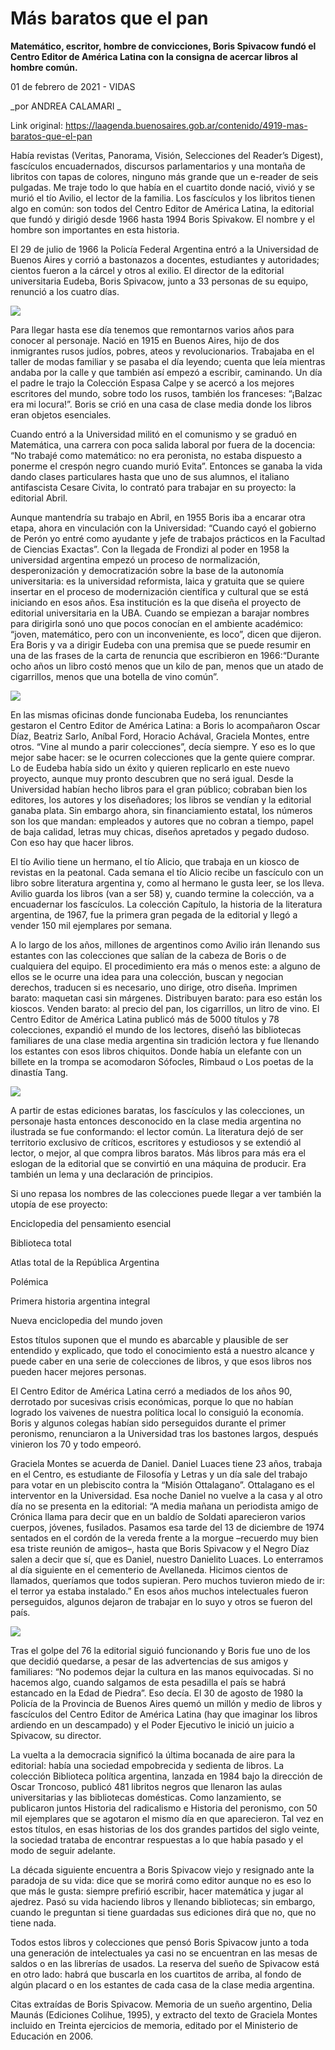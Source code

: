 # Más baratos que el pan

**Matemático, escritor, hombre de convicciones, Boris Spivacow fundó el Centro Editor de América Latina con la consigna de acercar libros al hombre común.**

01 de febrero de 2021 - VIDAS

_por ANDREA CALAMARI _

Link original: https://laagenda.buenosaires.gob.ar/contenido/4919-mas-baratos-que-el-pan



Había revistas (Veritas, Panorama, Visión, Selecciones del Reader’s Digest), fascículos encuadernados, discursos parlamentarios y una montaña de libritos con tapas de colores, ninguno más grande que un e-reader de seis pulgadas. Me traje todo lo que había en el cuartito donde nació, vivió y se murió el tío Avilio, el lector de la familia. Los fascículos y los libritos tienen algo en común: son todos del Centro Editor de América Latina, la editorial que fundó y dirigió desde 1966 hasta 1994 Boris Spivakow. El nombre y el hombre son importantes en esta historia.




El 29 de julio de 1966 la Policía Federal Argentina entró a la Universidad de Buenos Aires y corrió a bastonazos a docentes, estudiantes y autoridades; cientos fueron a la cárcel y otros al exilio. El director de la editorial universitaria Eudeba, Boris Spivacow, junto a 33 personas de su equipo, renunció a los cuatro días.




![](https://cdn.flowlikemusic.com/files/images/45341/cdd7f61e-dbee-414f-9621-dd06e20adeb6.jpeg)




Para llegar hasta ese día tenemos que remontarnos varios años para conocer al personaje. Nació en 1915 en Buenos Aires, hijo de dos inmigrantes rusos judíos, pobres, ateos y revolucionarios. Trabajaba en el taller de modas familiar y se pasaba el día leyendo; cuenta que leía mientras andaba por la calle y que también así empezó a escribir, caminando. Un día el padre le trajo la Colección Espasa Calpe y se acercó a los mejores escritores del mundo, sobre todo los rusos, también los franceses: “¡Balzac era mi locura!”. Boris se crió en una casa de clase media donde los libros eran objetos esenciales.




Cuando entró a la Universidad militó en el comunismo y se graduó en Matemática, una carrera con poca salida laboral por fuera de la docencia: “No trabajé como matemático: no era peronista, no estaba dispuesto a ponerme el crespón negro cuando murió Evita”. Entonces se ganaba la vida dando clases particulares hasta que uno de sus alumnos, el italiano antifascista Cesare Civita, lo contrató para trabajar en su proyecto: la editorial Abril.




Aunque mantendría su trabajo en Abril, en 1955 Boris iba a encarar otra etapa, ahora en vinculación con la Universidad: “Cuando cayó el gobierno de Perón yo entré como ayudante y jefe de trabajos prácticos en la Facultad de Ciencias Exactas”. Con la llegada de Frondizi al poder en 1958 la universidad argentina empezó un proceso de normalización, desperonización y democratización sobre la base de la autonomía universitaria: es la universidad reformista, laica y gratuita que se quiere insertar en el proceso de modernización científica y cultural que se está iniciando en esos años. Esa institución es la que diseña el proyecto de editorial universitaria en la UBA. Cuando se empiezan a barajar nombres para dirigirla sonó uno que pocos conocían en el ambiente académico: “joven, matemático, pero con un inconveniente, es loco”, dicen que dijeron. Era Boris y va a dirigir Eudeba con una premisa que se puede resumir en una de las frases de la carta de renuncia que escribieron en 1966:“Durante ocho años un libro costó menos que un kilo de pan, menos que un atado de cigarrillos, menos que una botella de vino común”.




![](https://cdn.flowlikemusic.com/files/images/45342/8a7ee270-3f18-45ac-b3df-79935173fbbe.jpeg)




En las mismas oficinas donde funcionaba Eudeba, los renunciantes gestaron el Centro Editor de América Latina: a Boris lo acompañaron Oscar Díaz, Beatriz Sarlo, Aníbal Ford, Horacio Achával, Graciela Montes, entre otros. “Vine al mundo a parir colecciones”, decía siempre. Y eso es lo que mejor sabe hacer: se le ocurren colecciones que la gente quiere comprar. Lo de Eudeba había sido un éxito y quieren replicarlo en este nuevo proyecto, aunque muy pronto descubren que no será igual. Desde la Universidad habían hecho libros para el gran público; cobraban bien los editores, los autores y los diseñadores; los libros se vendían y la editorial ganaba plata. Sin embargo ahora, sin financiamiento estatal, los números son los que mandan: empleados y autores que no cobran a tiempo, papel de baja calidad, letras muy chicas, diseños apretados y pegado dudoso. Con eso hay que hacer libros.




El tío Avilio tiene un hermano, el tío Alicio, que trabaja en un kiosco de revistas en la peatonal. Cada semana el tío Alicio recibe un fascículo con un libro sobre literatura argentina y, como al hermano le gusta leer, se los lleva. Avilio guarda los libros (van a ser 58) y, cuando termine la colección, va a encuadernar los fascículos. La colección Capítulo, la historia de la literatura argentina, de 1967, fue la primera gran pegada de la editorial y llegó a vender 150 mil ejemplares por semana.




A lo largo de los años, millones de argentinos como Avilio irán llenando sus estantes con las colecciones que salían de la cabeza de Boris o de cualquiera del equipo. El procedimiento era más o menos este: a alguno de ellos se le ocurre una idea para una colección, buscan y negocian derechos, traducen si es necesario, uno dirige, otro diseña. Imprimen barato: maquetan casi sin márgenes. Distribuyen barato: para eso están los kioscos. Venden barato: al precio del pan, los cigarrillos, un litro de vino. El Centro Editor de América Latina publicó más de 5000 títulos y 78 colecciones, expandió el mundo de los lectores, diseñó las bibliotecas familiares de una clase media argentina sin tradición lectora y fue llenando los estantes con esos libros chiquitos. Donde había un elefante con un billete en la trompa se acomodaron Sófocles, Rimbaud o Los poetas de la dinastía Tang.




![](https://cdn.flowlikemusic.com/files/images/45343/948c4ad7-05d1-4b5d-aac2-304581a988ce.jpeg)




A partir de estas ediciones baratas, los fascículos y las colecciones, un personaje hasta entonces desconocido en la clase media argentina no ilustrada se fue conformando: el lector común. La literatura dejó de ser territorio exclusivo de críticos, escritores y estudiosos y se extendió al lector, o mejor, al que compra libros baratos. Más libros para más era el eslogan de la editorial que se convirtió en una máquina de producir. Era también un lema y una declaración de principios.




Si uno repasa los nombres de las colecciones puede llegar a ver también la utopía de ese proyecto:




Enciclopedia del pensamiento esencial




Biblioteca total




Atlas total de la República Argentina




Polémica




Primera historia argentina integral




Nueva enciclopedia del mundo joven




Estos títulos suponen que el mundo es abarcable y plausible de ser entendido y explicado, que todo el conocimiento está a nuestro alcance y puede caber en una serie de colecciones de libros, y que esos libros nos pueden hacer mejores personas.




El Centro Editor de América Latina cerró a mediados de los años 90, derrotado por sucesivas crisis económicas, porque lo que no habían logrado los vaivenes de nuestra política local lo consiguió la economía. Boris y algunos colegas habían sido perseguidos durante el primer peronismo, renunciaron a la Universidad tras los bastones largos, después vinieron los 70 y todo empeoró.




Graciela Montes se acuerda de Daniel. Daniel Luaces tiene 23 años, trabaja en el Centro, es estudiante de Filosofía y Letras y un día sale del trabajo para votar en un plebiscito contra la “Misión Ottalagano”. Ottalagano es el interventor en la Universidad. Esa noche Daniel no vuelve a la casa y al otro día no se presenta en la editorial: “A media mañana un periodista amigo de Crónica llama para decir que en un baldío de Soldati aparecieron varios cuerpos, jóvenes, fusilados. Pasamos esa tarde del 13 de diciembre de 1974 sentados en el cordón de la vereda frente a la morgue –recuerdo muy bien esa triste reunión de amigos–, hasta que Boris Spivacow y el Negro Díaz salen a decir que sí, que es Daniel, nuestro Danielito Luaces. Lo enterramos al día siguiente en el cementerio de Avellaneda. Hicimos cientos de llamados, queríamos que todos supieran. Pero muchos tuvieron miedo de ir: el terror ya estaba instalado.” En esos años muchos intelectuales fueron perseguidos, algunos dejaron de trabajar en lo suyo y otros se fueron del país.




![](https://cdn.flowlikemusic.com/files/images/45344/31607885-1345-4793-bfe1-bc01a67897fd.jpeg)




Tras el golpe del 76 la editorial siguió funcionando y Boris fue uno de los que decidió quedarse, a pesar de las advertencias de sus amigos y familiares: “No podemos dejar la cultura en las manos equivocadas. Si no hacemos algo, cuando salgamos de esta pesadilla el país se habrá estancado en la Edad de Piedra”. Eso decía. El 30 de agosto de 1980 la Policía de la Provincia de Buenos Aires quemó un millón y medio de libros y fascículos del Centro Editor de América Latina (hay que imaginar los libros ardiendo en un descampado) y el Poder Ejecutivo le inició un juicio a Spivacow, su director.




La vuelta a la democracia significó la última bocanada de aire para la editorial: había una sociedad empobrecida y sedienta de libros. La colección Biblioteca política argentina, lanzada en 1984 bajo la dirección de Oscar Troncoso, publicó 481 libritos negros que llenaron las aulas universitarias y las bibliotecas domésticas. Como lanzamiento, se publicaron juntos Historia del radicalismo e Historia del peronismo, con 50 mil ejemplares que se agotaron el mismo día en que aparecieron. Tal vez en estos títulos, en esas historias de los dos grandes partidos del siglo veinte, la sociedad trataba de encontrar respuestas a lo que había pasado y el modo de seguir adelante.




La década siguiente encuentra a Boris Spivacow viejo y resignado ante la paradoja de su vida: dice que se morirá como editor aunque no es eso lo que más le gusta: siempre prefirió escribir, hacer matemática y jugar al ajedrez. Pasó su vida haciendo libros y llenando bibliotecas; sin embargo, cuando le preguntan si tiene guardadas sus ediciones dirá que no, que no tiene nada.




Todos estos libros y colecciones que pensó Boris Spivacow junto a toda una generación de intelectuales ya casi no se encuentran en las mesas de saldos o en las librerías de usados. La reserva del sueño de Spivacow está en otro lado: habrá que buscarla en los cuartitos de arriba, al fondo de algún placard o en los estantes de cada casa de la clase media argentina.




Citas extraídas de Boris Spivacow. Memoria de un sueño argentino, Delia Maunás (Ediciones Colihue, 1995), y extracto del texto de Graciela Montes incluido en Treinta ejercicios de memoria, editado por el Ministerio de Educación en 2006.



